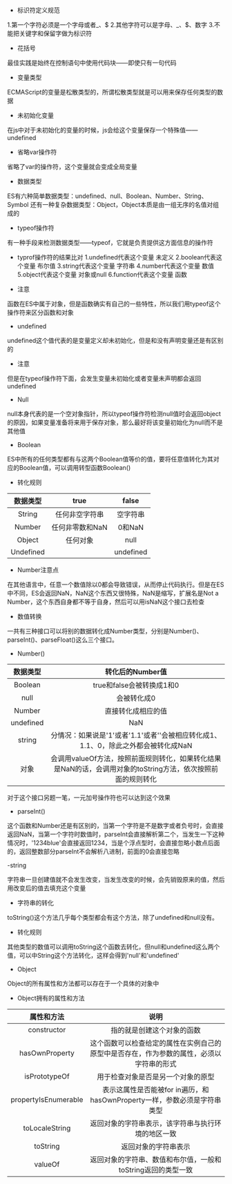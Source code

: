 - 标识符定义规范

1.第一个字符必须是一个字母或者_、$
2.其他字符可以是字母、_、$、数字
3.不能把关键字和保留字做为标识符

- 花括号

最佳实践是始终在控制语句中使用代码块——即使只有一句代码

- 变量类型

ECMAScript的变量是松散类型的，所谓松散类型就是可以用来保存任何类型的数据

- 未初始化变量

在js中对于未初始化的变量的时候，js会给这个变量保存一个特殊值——undefined

- 省略var操作符

省略了var的操作符，这个变量就会变成全局变量

- 数据类型

ES有六种简单数据类型：undefined、null、Boolean、Number、String、Symbol
还有一种复杂数据类型：Object，Object本质是由一组无序的名值对组成的

- typeof操作符

有一种手段来检测数据类型——typeof，它就是负责提供这方面信息的操作符

- typrof操作符的结果比对
1.undefined代表这个变量  未定义
2.boolean代表这个变量  布尔值
3.string代表这个变量  字符串
4.number代表这个变量  数值
5.object代表这个变量  对象或null
6.function代表这个变量  函数

- 注意

函数在ES中属于对象，但是函数确实有自己的一些特性，所以我们用typeof这个操作符来区分函数和对象

- undefined

undefined这个值代表的是变量定义却未初始化，但是和没有声明变量还是有区别的

- 注意

但是在typeof操作符下面，会发生变量未初始化或者变量未声明都会返回undefined

- Null

null本身代表的是一个空对象指针，所以typeof操作符检测null值时会返回object的原因，如果变量准备将来用于保存对象，那么最好将该变量初始化为null而不是其他值

- Boolean

ES中所有的任何类型都有与这两个Boolean值等价的值，要将任意值转化为其对应的Boolean值，可以调用转型函数Boolean()

- 转化规则

| 数据类型 | true | false |
|:---:|:---:|:---:|
| String | 任何非空字符串 | 空字符串 |
| Number | 任何非零数和NaN | 0和NaN |
| Object | 任何对象 | null |
| Undefined | | undefined |

- Number注意点

在其他语言中，任意一个数值除以0都会导致错误，从而停止代码执行。但是在ES中不同，ES会返回NaN，NaN这个东西又很特殊，NaN是缩写，扩展名是Not a Number，这个东西自身都不等于自身，然后可以用isNaN这个接口去检查

- 数值转换

一共有三种接口可以将别的数据转化成Number类型，分别是Number()、parseInt()、parseFloat()这么三个接口。

- Number()

|数据类型|转化后的Number值|
|:---:|:---:|
|Boolean|true和false会被转换成1和0|
|null|会被转化成0|
|Number|直接转化成相应的值|
|undefined|NaN|
|string|分情况：如果说是'1'或者'1.1'或者''会被相应转化成1、1.1、0，除此之外都会被转化成NaN|
|对象|会调用valueOf方法，按照前面规则转化，如果转化结果是NaN的话，会调用对象的toString方法，依次按照前面的规则转化|

对于这个接口另题一笔，一元加号操作符也可以达到这个效果

- parseInt()

这个函数和Number还是有区别的，当第一个字符是不是数字或者负号时，会直接返回NaN，当第一个字符时数值时，parseInt会直接解析第二个，当发生一下这种情况时，'1234blue'会直接返回1234，当是个浮点型时，会直接忽略小数点后面的，返回整数部分parseInt不会解析八进制，前面的0会直接忽略

-string

字符串一旦创建值就不会发生改变，当发生改变的时候，会先销毁原来的值，然后用改变后的值去填充这个变量

- 字符串的转化

toString()这个方法几乎每个类型都会有这个方法，除了undefined和null没有。

- 转化规则

其他类型的数值可以调用toString这个函数去转化，但null和undefined这么两个值，可以中String这个方法转化，这样会得到'null'和'undefined'

- Object

Object的所有属性和方法都可以存在于一个具体的对象中

- Object拥有的属性和方法

|属性和方法|说明|
|:--:|:--:|
|constructor|指的就是创建这个对象的函数|
|hasOwnProperty|这个函数可以检查给定的属性在实例自己的原型中是否存在，作为参数的属性，必须以字符串的形式|
|isPrototypeOf|用于检查对象是否是另一个对象的原型|
|propertyIsEnumerable|表示这属性是否能被for in遍历，和hasOwnProperty一样，参数必须是字符串类型|
|toLocaleString|返回对象的字符串表示，该字符串与执行环境的地区一致|
|toString|返回对象的字符串表示|
|valueOf|返回对象的字符串、数值和布尔值，一般和toString返回的类型一致|